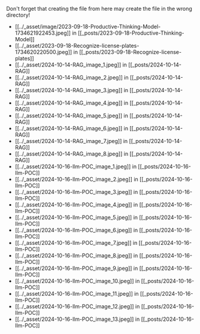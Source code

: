 Don't forget that creating the file from here may create the file in the wrong directory!
- [[../_asset/image/2023-09-18-Productive-Thinking-Model-1734621922453.jpeg]] in [[_posts/2023-09-18-Productive-Thinking-Model]]
- [[../_asset/2023-09-18-Recognize-license-plates-1734620220500.jpeg]] in [[_posts/2023-09-18-Recognize-license-plates]]
- [[../_asset/2024-10-14-RAG_image_1.jpeg]] in [[_posts/2024-10-14-RAG]]
- [[../_asset/2024-10-14-RAG_image_2.jpeg]] in [[_posts/2024-10-14-RAG]]
- [[../_asset/2024-10-14-RAG_image_3.jpeg]] in [[_posts/2024-10-14-RAG]]
- [[../_asset/2024-10-14-RAG_image_4.jpeg]] in [[_posts/2024-10-14-RAG]]
- [[../_asset/2024-10-14-RAG_image_5.jpeg]] in [[_posts/2024-10-14-RAG]]
- [[../_asset/2024-10-14-RAG_image_6.jpeg]] in [[_posts/2024-10-14-RAG]]
- [[../_asset/2024-10-14-RAG_image_7.jpeg]] in [[_posts/2024-10-14-RAG]]
- [[../_asset/2024-10-14-RAG_image_8.jpeg]] in [[_posts/2024-10-14-RAG]]
- [[../_asset/2024-10-16-llm-POC_image_1.jpeg]] in [[_posts/2024-10-16-llm-POC]]
- [[../_asset/2024-10-16-llm-POC_image_2.jpeg]] in [[_posts/2024-10-16-llm-POC]]
- [[../_asset/2024-10-16-llm-POC_image_3.jpeg]] in [[_posts/2024-10-16-llm-POC]]
- [[../_asset/2024-10-16-llm-POC_image_4.jpeg]] in [[_posts/2024-10-16-llm-POC]]
- [[../_asset/2024-10-16-llm-POC_image_5.jpeg]] in [[_posts/2024-10-16-llm-POC]]
- [[../_asset/2024-10-16-llm-POC_image_6.jpeg]] in [[_posts/2024-10-16-llm-POC]]
- [[../_asset/2024-10-16-llm-POC_image_7.jpeg]] in [[_posts/2024-10-16-llm-POC]]
- [[../_asset/2024-10-16-llm-POC_image_8.jpeg]] in [[_posts/2024-10-16-llm-POC]]
- [[../_asset/2024-10-16-llm-POC_image_9.jpeg]] in [[_posts/2024-10-16-llm-POC]]
- [[../_asset/2024-10-16-llm-POC_image_10.jpeg]] in [[_posts/2024-10-16-llm-POC]]
- [[../_asset/2024-10-16-llm-POC_image_11.jpeg]] in [[_posts/2024-10-16-llm-POC]]
- [[../_asset/2024-10-16-llm-POC_image_12.jpeg]] in [[_posts/2024-10-16-llm-POC]]
- [[../_asset/2024-10-16-llm-POC_image_13.jpeg]] in [[_posts/2024-10-16-llm-POC]]